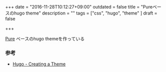 +++
date = "2016-11-28T10:12:27+09:00"
outdated = false
title = "Pureベースのhugo theme"
description = ""
tags = ["css", "hugo", "theme"
]
draft = false

+++

[Pure](http://purecss.io/) ベースのhugo themeを作っている

### 参考

- [Hugo \- Creating a Theme](https://gohugo.io/themes/customizing)

